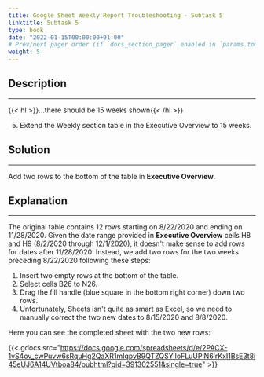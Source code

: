 ```yaml
---
title: Google Sheet Weekly Report Troubleshooting - Subtask 5
linktitle: Subtask 5
type: book
date: "2022-01-15T00:00:00+01:00"
# Prev/next pager order (if `docs_section_pager` enabled in `params.toml`)
weight: 5
---
```


## Description

***

{{< hl >}}...there should be 15 weeks shown{{< /hl >}}
<br />

5. Extend the Weekly section table in the Executive Overview to 15 weeks.

## Solution

***

Add two rows to the bottom of the table in **Executive Overview**.

## Explanation

***

The original table contains 12 rows starting on 8/22/2020 and ending on 11/28/2020. Given the date range provided in **Executive Overview** cells H8 and H9 (8/2/2020 through 12/1/2020), it doesn't make sense to add rows for dates after 11/28/2020. Instead, we add two rows for the two weeks preceding 8/22/2020 following these steps:

1. Insert two empty rows at the bottom of the table.
2. Select cells B26 to N26.
3. Drag the fill handle (blue square in the bottom right corner) down two rows.
4. Unfortunately, Sheets isn't quite as smart as Excel, so we need to manually correct the two new dates to 8/15/2020 and 8/8/2020.

Here you can see the completed sheet with the two new rows:

{{< gdocs src="https://docs.google.com/spreadsheets/d/e/2PACX-1vS4ov_cwPuvw6sRquHg2QaXR1mIqpvB9QTZQSYiIoFLuUPlN6lrKxI1BsE3t8i45eUJ6A14UVtboa84/pubhtml?gid=391302551&single=true" >}}

